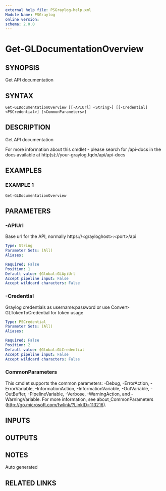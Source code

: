 ```yaml
---
external help file: PSGraylog-help.xml
Module Name: PSGraylog
online version:
schema: 2.0.0
---
```


# Get-GLDocumentationOverview

## SYNOPSIS
Get API documentation

## SYNTAX

```
Get-GLDocumentationOverview [[-APIUrl] <String>] [[-Credential] <PSCredential>] [<CommonParameters>]
```

## DESCRIPTION
Get API documentation


For more information about this cmdlet - please search for /api-docs in the docs available at http(s)://your-graylog.fqdn/api/api-docs

## EXAMPLES

### EXAMPLE 1
```
Get-GLDocumentationOverview
```

## PARAMETERS

### -APIUrl
Base url for the API, normally https://\<grayloghost\>:\<port\>/api

```yaml
Type: String
Parameter Sets: (All)
Aliases:

Required: False
Position: 1
Default value: $Global:GLApiUrl
Accept pipeline input: False
Accept wildcard characters: False
```

### -Credential
Graylog credentials as username:password or use Convert-GLTokenToCredential for token usage

```yaml
Type: PSCredential
Parameter Sets: (All)
Aliases:

Required: False
Position: 2
Default value: $Global:GLCredential
Accept pipeline input: False
Accept wildcard characters: False
```

### CommonParameters
This cmdlet supports the common parameters: -Debug, -ErrorAction, -ErrorVariable, -InformationAction, -InformationVariable, -OutVariable, -OutBuffer, -PipelineVariable, -Verbose, -WarningAction, and -WarningVariable. For more information, see about_CommonParameters (http://go.microsoft.com/fwlink/?LinkID=113216).

## INPUTS

## OUTPUTS

## NOTES
Auto generated

## RELATED LINKS
